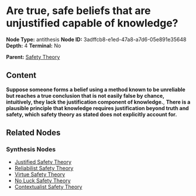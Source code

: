 # Are true, safe beliefs that are unjustified capable of knowledge?

**Node Type:** antithesis
**Node ID:** 3adffcb8-e1ed-47a8-a7d6-05e891e35648
**Depth:** 4
**Terminal:** No

**Parent:** [Safety Theory](safety-theory-synthesis-2316279b-4e88-4f7b-8478-8ebf1688ff42.md)

## Content

**Suppose someone forms a belief using a method known to be unreliable but reaches a true conclusion that is not easily false by chance, intuitively, they lack the justification component of knowledge.**, **There is a plausible principle that knowledge requires justification beyond truth and safety, which safety theory as stated does not explicitly account for.**

## Related Nodes

### Synthesis Nodes

- [Justified Safety Theory](justified-safety-theory-synthesis-54ca47bc-a787-4152-8759-02d15e36e437.md)
- [Reliabilist Safety Theory](reliabilist-safety-theory-synthesis-6d8fc56c-ee7b-4031-a5df-276deae90990.md)
- [Virtue Safety Theory](virtue-safety-theory-synthesis-900d9ca3-e4ca-4961-9351-377bf41ccb3b.md)
- [No Luck Safety Theory](no-luck-safety-theory-synthesis-b251cd71-4d06-40f1-b165-b73bd2f15f88.md)
- [Contextualist Safety Theory](contextualist-safety-theory-synthesis-604fcd82-8c81-4a71-b3fe-9cd22a3bba4c.md)
